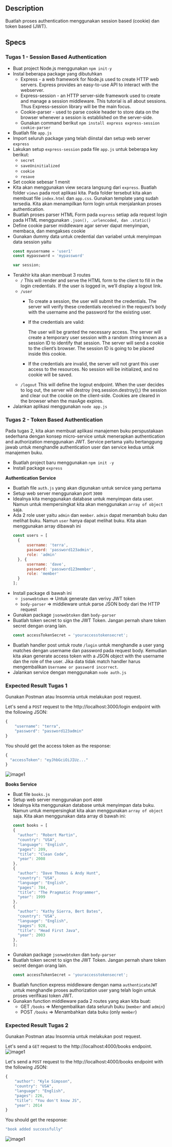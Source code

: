 ## Description
Buatlah proses authentication menggunakan session based (cookie) dan token based (JWT).

## Specs
### Tugas 1 - Session Based Authentication
- Buat project Node.js menggunakan `npm init-y`
- Instal beberapa package yang dibutuhkan
  - Express - a web framework for Node.js used to create HTTP web servers. Express provides an easy-to-use API to interact with the webserver.
  - Express-session - an HTTP server-side framework used to create and manage a session middleware. This tutorial is all about sessions. Thus Express-session library will be the main focus.
  - Cookie-parser - used to parse cookie header to store data on the browser whenever a session is established on the server-side.
  - Gunakan command berikut `npm install express express-session cookie-parser`
- Buatlah file `app.js`
- Import seluruh package yang telah diinstal dan setup web server `express`
- Lakukan setup `express-session` pada file `app.js` untuk beberapa key berikut:
  - `secret`
  - `saveUninitialized`
  - `cookie`
  - `resave`
- Set cookie sebesar 1 menit
- Kita akan menggunakan view secara langsung dari `express`. Buatlah folder `views` pada root aplikasi kita. Pada folder tersebut kita akan membuat file `index.html` dan `app.css`. Gunakan template yang sudah tersedia. Kita akan menampilkan form login untuk menjalankan proses authentication.
- Buatlah proses parser HTML Form pada `express` setiap ada request login pada HTML menggunakan `.json(), .urlencoded, dan .static()`
- Define cookie parser middleware agar server dapat menyimpan, membaca, dan mengakses cookie
- Gunakan dummy data untuk credential dan variabel untuk menyimpan data session yaitu
  ```js
  const myusername = 'user1'
  const mypassword = 'mypassword'

  var session;
  ```
- Terakhir kita akan membuat 3 routes
  - `/`
  This will render and serve the HTML form to the client to fill in the login credentials. If the user is logged in, we’ll display a logout link.
  - `/user`
    - To create a session, the user will submit the credentials. The server will verify these credentials received in the request’s body with the username and the password for the existing user.
    
    - If the credentials are valid:

      The user will be granted the necessary access.
      The server will create a temporary user session with a random string known as a session ID to identify that session.
      The server will send a cookie to the client’s browser. The session ID is going to be placed inside this cookie.

    - If the credentials are invalid, the server will not grant this user access to the resources. No session will be initialized, and no cookie will be saved.
  - `/logout`
  This will define the logout endpoint. When the user decides to log out, the server will destroy (req.session.destroy();) the session and clear out the cookie on the client-side. Cookies are cleared in the browser when the maxAge expires.
- Jalankan aplikasi menggunakan `node app.js`

### Tugas 2 - Token Based Authentication
Pada tugas 2, kita akan membuat aplikasi manajemen buku perspustakaan sederhana dengan konsep micro-service untuk menerapkan authentication and authorization menggunakan JWT. Service pertama yaitu bertanggung jawab untuk menghandle authentication user dan service kedua untuk manajemen buku.

- Buatlah project baru menggunakan `npm init -y`
- Install package `express`

**Authentication Service**
- Buatlah file `auth.js` yang akan digunakan untuk service yang pertama
- Setup web server menggunakan port `3000`
- Idealnya kita menggunakan database untuk menyimpan data user. Namun untuk mempersingkat kita akan menggunakan `array of object` saja.
- Ada 2 role user yaitu `admin` dan `member`. `admin` dapat menambah buku dan melihat buku. Namun `user` hanya dapat melihat buku. Kita akan menggunakan array dibawah ini
  ```js
  const users = [
    {
        username: 'terra',
        password: 'password123admin',
        role: 'admin'
    }, {
        username: 'dave',
        password: 'password123member',
        role: 'member'
    }
  ];
  ```
- Install package di bawah ini
  - `jsonwebtoken` => Untuk generate dan verivy JWT token
  - `body-parser` => middleware untuk parse JSON body dari the HTTP request
- Gunakan package `jsonwebtoken` dan `body-parser`
- Buatlah token secret to sign the JWT Token. Jangan pernah share token secret dengan orang lain.
  ```js
  const accessTokenSecret = 'youraccesstokensecret';
  ```
- Buatlah handler post untuk route `/login` untuk menghandle a user yang matches dengan username dan password pada request body. Kemudian kita akan generate access token with a JSON object with the username dan the role of the user. Jika data tidak match handler harus mengembalikan `Username or password incorrect`.
- Jalankan service dengan menggunakan `node auth.js`

### Expected Result Tugas 1
Gunakan Postman atau Insomnia untuk melakukan post request.

Let's send a `POST` request to the http://localhost:3000/login endpoint with the following JSON:
```js
{
    "username": "terra",
    "password": "password123admin"
}
```
You should get the access token as the response:
```js
{
  "accessToken": "eyJhbGciOiJIUz..."
}
```
![image1](https://skilvul-prod-01.s3.ap-southeast-1.amazonaws.com/lesson/full-stack-assignment/authentication-and-authorize-1-1.png)

**Books Service**
- Buat file `books.js`
- Setup web server menggunakan port `4000`
- Idealnya kita menggunakan database untuk menyimpan data buku. Namun untuk mempersingkat kita akan menggunakan `array of object` saja. Kita akan menggunakan data array di bawah ini:
  ```js
  const books = [
  {
    "author": "Robert Martin",
    "country": "USA",
    "language": "English",
    "pages": 209,
    "title": "Clean Code",
    "year": 2008
  },
  {
    "author": "Dave Thomas & Andy Hunt",
    "country": "USA",
    "language": "English",
    "pages": 784,
    "title": "The Pragmatic Programmer",
    "year": 1999
  },
  {
    "author": "Kathy Sierra, Bert Bates",
    "country": "USA",
    "language": "English",
    "pages": 928,
    "title": "Head First Java",
    "year": 2003
  },
  ];
  ```
- Gunakan package `jsonwebtoken` dan `body-parser`
- Buatlah token secret to sign the JWT Token. Jangan pernah share token secret dengan orang lain.
  ```js
  const accessTokenSecret = 'youraccesstokensecret';
  ```
- Buatlah function express middleware dengan nama `authenticateJWT` untuk menghandle proses authorization user yang telah login untuk proses verifikasi token JWT.
- Gunakan function middleware pada 2 routes yang akan kita buat:
  - GET `/books` => Mengembalikan data seluruh buku (`member` and `admin`)
  - POST `/books` => Menambahkan data buku (only `member`)

### Expected Result Tugas 2
Gunakan Postman atau Insomnia untuk melakukan post request.

Let's send a `GET` request to the http://localhost:4000/books endpoint.
![image1](https://skilvul-prod-01.s3.ap-southeast-1.amazonaws.com/lesson/full-stack-assignment/authentication-and-authorize-1-3.png)

Let's send a `POST` request to the http://localhost:4000/books endpoint with the following JSON:
```js
{
    "author": "Kyle Simpson",
    "country": "USA",
    "language": "English",
    "pages": 226,
    "title": "You don't know JS",
    "year": 2014
}
```
You should get the response:
```js
"book added successfully"
```
![image1](https://skilvul-prod-01.s3.ap-southeast-1.amazonaws.com/lesson/full-stack-assignment/authentication-and-authorize-1-2.png)
